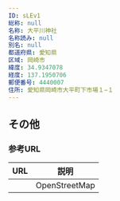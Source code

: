 ```yaml
---
ID: sLEv1
総称: null
名称: 大平川神社
名称読み: null
別名: null
都道府県: 愛知県
区域: 岡崎市
緯度: 34.9347078
経度: 137.1950706
郵便番号: 4440007
住所: 愛知県岡崎市大平町下市場１−１
---
```


## その他

### 参考URL

| URL | 説明          |
| --- | ------------- |
|     | OpenStreetMap |

